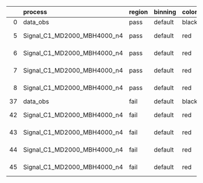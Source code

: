 |    | process                     | region   | binning   | color   | process_type   |   scale | variation   | source_filename                                                      | source_histname    | alias                       | title     |   combine_idx |     lnN |   shapes | syst_type   | direction   | variation_alias   |
|---:|:----------------------------|:---------|:----------|:--------|:---------------|--------:|:------------|:---------------------------------------------------------------------|:-------------------|:----------------------------|:----------|--------------:|--------:|---------:|:------------|:------------|:------------------|
|  0 | data_obs                    | pass     | default   | black   | DATA           |       1 | nominal     | ./histograms_for_2DAlphabet_v18//BH_Data.root                        | hpass              | Data                        | Data      |           nan | nan     |      nan | nan         | nan         | nan               |
|  5 | Signal_C1_MD2000_MBH4000_n4 | pass     | default   | red     | SIGNAL         |       1 | lumi        | ./histograms_for_2DAlphabet_v18//BH_Signal_C1_MD2000_MBH4000_n4.root | hpass              | Signal_C1_MD2000_MBH4000_n4 | BH signal |           nan |   1.016 |      nan | lnN         | nan         | nan               |
|  6 | Signal_C1_MD2000_MBH4000_n4 | pass     | default   | red     | SIGNAL         |       1 | SVM         | ./histograms_for_2DAlphabet_v18//BH_Signal_C1_MD2000_MBH4000_n4.root | hpass_SVMsyst_up   | Signal_C1_MD2000_MBH4000_n4 | BH signal |           nan | nan     |        1 | shapes      | Up          | SVMsyst           |
|  7 | Signal_C1_MD2000_MBH4000_n4 | pass     | default   | red     | SIGNAL         |       1 | SVM         | ./histograms_for_2DAlphabet_v18//BH_Signal_C1_MD2000_MBH4000_n4.root | hpass_SVMsyst_down | Signal_C1_MD2000_MBH4000_n4 | BH signal |           nan | nan     |        1 | shapes      | Down        | SVMsyst           |
|  8 | Signal_C1_MD2000_MBH4000_n4 | pass     | default   | red     | SIGNAL         |       1 | nominal     | ./histograms_for_2DAlphabet_v18//BH_Signal_C1_MD2000_MBH4000_n4.root | hpass              | Signal_C1_MD2000_MBH4000_n4 | BH signal |           nan | nan     |      nan | nan         | nan         | nan               |
| 37 | data_obs                    | fail     | default   | black   | DATA           |       1 | nominal     | ./histograms_for_2DAlphabet_v18//BH_Data.root                        | hfail              | Data                        | Data      |           nan | nan     |      nan | nan         | nan         | nan               |
| 42 | Signal_C1_MD2000_MBH4000_n4 | fail     | default   | red     | SIGNAL         |       1 | lumi        | ./histograms_for_2DAlphabet_v18//BH_Signal_C1_MD2000_MBH4000_n4.root | hfail              | Signal_C1_MD2000_MBH4000_n4 | BH signal |           nan |   1.016 |      nan | lnN         | nan         | nan               |
| 43 | Signal_C1_MD2000_MBH4000_n4 | fail     | default   | red     | SIGNAL         |       1 | SVM         | ./histograms_for_2DAlphabet_v18//BH_Signal_C1_MD2000_MBH4000_n4.root | hfail_SVMsyst_up   | Signal_C1_MD2000_MBH4000_n4 | BH signal |           nan | nan     |        1 | shapes      | Up          | SVMsyst           |
| 44 | Signal_C1_MD2000_MBH4000_n4 | fail     | default   | red     | SIGNAL         |       1 | SVM         | ./histograms_for_2DAlphabet_v18//BH_Signal_C1_MD2000_MBH4000_n4.root | hfail_SVMsyst_down | Signal_C1_MD2000_MBH4000_n4 | BH signal |           nan | nan     |        1 | shapes      | Down        | SVMsyst           |
| 45 | Signal_C1_MD2000_MBH4000_n4 | fail     | default   | red     | SIGNAL         |       1 | nominal     | ./histograms_for_2DAlphabet_v18//BH_Signal_C1_MD2000_MBH4000_n4.root | hfail              | Signal_C1_MD2000_MBH4000_n4 | BH signal |           nan | nan     |      nan | nan         | nan         | nan               |